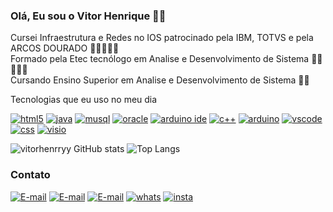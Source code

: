 ### Olá, Eu sou o Vitor Henrique 🙋🏻
Cursei Infraestrutura e Redes no IOS patrocinado pela IBM, TOTVS e pela ARCOS DOURADO 👨‍💻🧑‍🎓✅<br>
Formado pela Etec tecnólogo em Analise e Desenvolvimento de Sistema 👨‍💻🧑‍🎓✅<br>
Cursando Ensino Superior em Analise e Desenvolvimento de Sistema 👨‍💻<br>

Tecnologias que eu uso no meu dia<br>

[![html5](https://img.shields.io/badge/HTML5-E34F26?style=for-the-badge&logo=html5&logoColor=white)]()
[![java](https://img.shields.io/badge/JavaScript-323330?style=for-the-badge&logo=javascript&logoColor=F7DF1E)]()
[![musql](https://img.shields.io/badge/MySQL-005C84?style=for-the-badge&logo=mysql&logoColor=white)]()
[![oracle](https://img.shields.io/badge/Oracle-F80000?style=for-the-badge&logo=Oracle&logoColor=white)]()
[![arduino ide](https://img.shields.io/badge/Arduino_IDE-00979D?style=for-the-badge&logo=arduino&logoColor=white)](https://www.tinkercad.com/dashboard)
[![c++](https://img.shields.io/badge/C%2B%2B-00599C?style=for-the-badge&logo=c%2B%2B&logoColor=white)]()
[![arduino](https://img.shields.io/badge/Arduino-00979D?style=for-the-badge&logo=Arduino&logoColor=white)](https://www.tinkercad.com/dashboard)
[![vscode](https://img.shields.io/badge/Visual_Studio_Code-0078D4?style=for-the-badge&logo=visual%20studio%20code&logoColor=white)]()
[![css](https://img.shields.io/badge/CSS-239120?&style=for-the-badge&logo=css3&logoColor=white)]()
[![visio](https://img.shields.io/badge/Microsoft_Visio-3955A3?style=for-the-badgee&logo=microsoft-visio&logoColor=white)]()




![vitorhenrryy GitHub stats](https://github-readme-stats.vercel.app/api?username=vitorhenrryy&show_icons=true&theme=transparent)
![Top Langs](https://github-readme-stats.vercel.app/api/top-langs/?username=vitorhenrryy&layout=compact)

### Contato ### 
[![E-mail](https://img.shields.io/badge/Gmail-D14836?style=for-the-badge&logo=gmail&logoColor=white)]()
[![E-mail](https://img.shields.io/badge/Telegram-2CA5E0?style=for-the-badge&logo=telegram&logoColor=white)]()
[![E-mail](https://img.shields.io/badge/LinkedIn-0077B5?style=for-the-badge&logo=linkedin&logoColor=white)](https://www.linkedin.com/in/vitor-henrique-985000109/)
[![whats](https://img.shields.io/badge/WhatsApp-25D366?style=for-the-badge&logo=whatsapp&logoColor=white/)]()
[![insta](https://img.shields.io/badge/Instagram-E4405F?style=for-the-badge&logo=instagram&logoColor=white/)](https://www.instagram.com/vitor_hhenry/)
